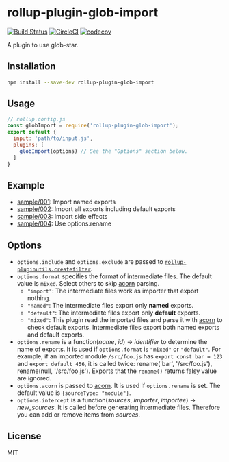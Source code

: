 # rollup-plugin-glob-import

[![Build Status](https://travis-ci.org/kei-ito/rollup-plugin-glob-import.svg?branch=master)](https://travis-ci.org/kei-ito/rollup-plugin-glob-import)
[![CircleCI](https://circleci.com/gh/kei-ito/rollup-plugin-glob-import/tree/master.svg?style=svg)](https://circleci.com/gh/kei-ito/rollup-plugin-glob-import/tree/master)
[![codecov](https://codecov.io/gh/kei-ito/rollup-plugin-glob-import/branch/master/graph/badge.svg)](https://codecov.io/gh/kei-ito/rollup-plugin-glob-import)

A plugin to use glob-star.

## Installation

```bash
npm install --save-dev rollup-plugin-glob-import
```

## Usage

```javascript
// rollup.config.js
const globImport = require('rollup-plugin-glob-import');
export default {
  input: 'path/to/input.js',
  plugins: [
    globImport(options) // See the "Options" section below.
  ]
}
```

## Example

- [sample/001](sample/001): Import named exports
- [sample/002](sample/002): Import all exports including default exports
- [sample/003](sample/003): Import side effects
- [sample/004](sample/004): Use options.rename

## Options

- `options.include` and `options.exclude` are passed to [`rollup-pluginutils.createfilter`](https://github.com/rollup/rollup-pluginutils#createfilter).
- `options.format` specifies the format of intermediate files.
  The default value is `mixed`. Select others to skip [acorn](https://www.npmjs.com/package/acorn) parsing.
  - `"import"`:
  The intermediate files work as importer that export nothing.
  - `"named"`:
  The intermediate files export only **named** exports.
  - `"default"`:
  The intermediate files export only **default** exports.
  - `"mixed"`:
  This plugin read the imported files and parse it with [acorn](https://www.npmjs.com/package/acorn) to check default exports.
  Intermediate files export both named exports and default exports.
- `options.rename` is a function(*name*, *id*) → *identifier* to determine the name of exports.
  It is used if `options.format` is `"mixed"` or `"default"`.
  For example, if an imported module `/src/foo.js` has `export const bar = 123` and `export default 456`,
  it is called twice: rename('bar', '/src/foo.js'), rename(null, '/src/foo.js').
  Exports that the `rename()` returns falsy value are ignored.
- `options.acorn` is passed to [acorn](https://www.npmjs.com/package/acorn).
  It is used if `options.rename` is set. The default value is `{sourceType: "module"}`.
- `options.intercept` is a function(*sources*, *importer*, *importee*) → *new_sources*.
  It is called before generating intermediate files.
  Therefore you can add or remove items from *sources*.

## License

MIT
